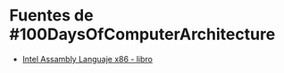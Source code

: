 # Fuentes de #100DaysOfComputerArchitecture
* [Intel Assambly Languaje x86 - libro](https://github.com/AdolfoMX/La-Biblioteca/blob/main/libros/Intel%20Assembly%20Language%20x86.pdf)
